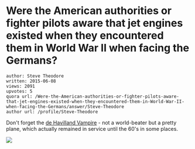 # Were the American authorities or fighter pilots aware that jet engines existed when they encountered them in World War II when facing the Germans?

	author: Steve Theodore
	written: 2015-06-08
	views: 2091
	upvotes: 5
	quora url: /Were-the-American-authorities-or-fighter-pilots-aware-that-jet-engines-existed-when-they-encountered-them-in-World-War-II-when-facing-the-Germans/answer/Steve-Theodore
	author url: /profile/Steve-Theodore


Don't forget the [de Havilland Vampire](http://en.wikipedia.org/wiki/De_Havilland_Vampire) - not a world-beater but a pretty plane, which actually remained in service until the 60's in some places.



![](https://qph.fs.quoracdn.net/main-qimg-aa5f58cca066c879254bf506c7f14b34-c)

